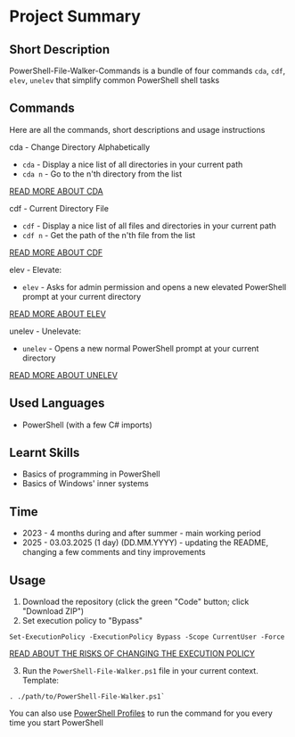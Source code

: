 # Project Summary


## Short Description
PowerShell-File-Walker-Commands is a bundle of four commands `cda`, `cdf`, `elev`, `unelev` that simplify common PowerShell shell tasks


## Commands
Here are all the commands, short descriptions and usage instructions

cda - Change Directory Alphabetically
- `cda` - Display a nice list of all directories in your current path
- `cda n` - Go to the n'th directory from the list  

[READ MORE ABOUT CDA](https://github.com/JakuWorks/PowerShell-File-Walker-Commands/blob/main/GitHub-Assets/cda-guide.txt)

cdf - Current Directory File
- `cdf` - Display a nice list of all files and directories in your current path
- `cdf n` - Get the path of the n'th file from the list  

[READ MORE ABOUT CDF](https://github.com/JakuWorks/PowerShell-File-Walker-Commands/blob/main/GitHub-Assets/cdf-guide.txt)

elev - Elevate:
- `elev` - Asks for admin permission and opens a new elevated PowerShell prompt at your current directory  

[READ MORE ABOUT ELEV](https://github.com/JakuWorks/PowerShell-File-Walker-Commands/blob/main/GitHub-Assets/elev-guide.txt)

unelev - Unelevate:
- `unelev` - Opens a new normal PowerShell prompt at your current directory  

[READ MORE ABOUT UNELEV](https://github.com/JakuWorks/PowerShell-File-Walker-Commands/blob/main/GitHub-Assets/unelev-guide.txt)


## Used Languages
- PowerShell (with a few C# imports)


## Learnt Skills
- Basics of programming in PowerShell
- Basics of Windows' inner systems  


## Time
- 2023 - 4 months during and after summer - main working period
- 2025 - 03.03.2025 (1 day) (DD.MM.YYYY) - updating the README, changing a few comments and tiny improvements


## Usage
1. Download the repository (click the green "Code" button; click "Download ZIP")
2. Set execution policy to "Bypass"
```
Set-ExecutionPolicy -ExecutionPolicy Bypass -Scope CurrentUser -Force
```
[READ ABOUT THE RISKS OF CHANGING THE EXECUTION POLICY](https://github.com/JakuWorks/PowerShell-File-Walker-Commands/blob/main/GitHub-Assets/Risks-Of-Changing-Execution-Policy.md)

3. Run the `PowerShell-File-Walker.ps1` file in your current context. Template:
```
. ./path/to/PowerShell-File-Walker.ps1`
```

You can also use [PowerShell Profiles](https://learn.microsoft.com/en-us/powershell/module/microsoft.powershell.core/about/about_profiles?view=powershell-7.5) to run the command for you every time you start PowerShell